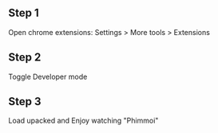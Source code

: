 ## Step 1
Open chrome extensions: Settings > More tools > Extensions

## Step 2
Toggle Developer mode

## Step 3
Load upacked and Enjoy watching "Phimmoi"